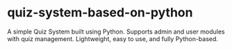 # quiz-system-based-on-python
A simple Quiz System built using Python. Supports admin and user modules with quiz management. Lightweight, easy to use, and fully Python-based.
